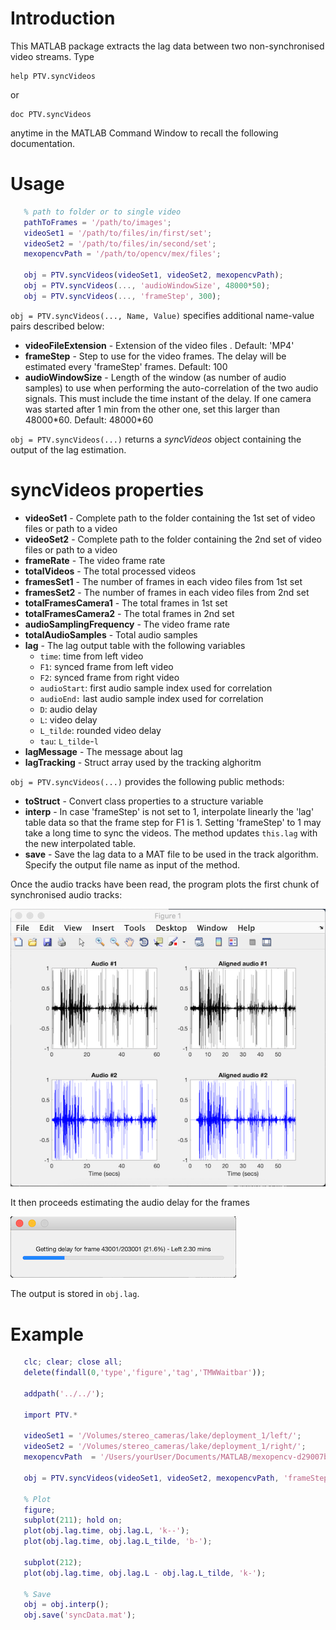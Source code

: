 # Introduction

This MATLAB package extracts the lag data between two non-synchronised video 
streams. Type

    help PTV.syncVideos

or

    doc PTV.syncVideos

anytime in the MATLAB Command Window to recall the following documentation.

# Usage
 ```matlab
    % path to folder or to single video
    pathToFrames = '/path/to/images';
    videoSet1 = '/path/to/files/in/first/set';
    videoSet2 = '/path/to/files/in/second/set';
    mexopencvPath = '/path/to/opencv/mex/files';

    obj = PTV.syncVideos(videoSet1, videoSet2, mexopencvPath);
    obj = PTV.syncVideos(..., 'audioWindowSize', 48000*50);
    obj = PTV.syncVideos(..., 'frameStep', 300);
```

`obj = PTV.syncVideos(..., Name, Value)` specifies additional name-value pairs described below:

- **videoFileExtension** -  Extension of the video files . Default: 'MP4'
- **frameStep** -      Step to use for the video frames. The delay will be estimated every 'frameStep' frames. Default: 100
- **audioWindowSize** -      Length of the window (as number of audio samples) to use when performing the auto-correlation of the two audio signals. This must include the time instant of the delay. If one camera was started after 1 min from the other one, set this larger than 48000\*60. Default: 48000\*60

`obj = PTV.syncVideos(...)` returns a *syncVideos* object containing the output of the lag estimation.

# syncVideos properties
 - **videoSet1**      - Complete path to the folder containing the 1st set of video files or path to a video
 - **videoSet2**      - Complete path to the folder containing the 2nd set of video files or path to a video
 - **frameRate**      - The video frame rate
 - **totalVideos**    - The total processed videos
 - **framesSet1**     - The number of frames in each video files from 1st set
 - **framesSet2**     - The number of frames in each video files from 2nd set
 - **totalFramesCamera1**      - The total frames in 1st set
 - **totalFramesCamera2**      - The total frames in 2nd set
 - **audioSamplingFrequency**  - The video frame rate
 - **totalAudioSamples**  - Total audio samples
 - **lag**            - The lag output table with the following variables
   - `time`: time from left video
   - `F1`: synced frame from left video
   - `F2`:  synced frame from right video
   - `audioStart`: first audio sample index used for correlation
   - `audioEnd:` last audio sample index used for correlation
   - `D`: audio delay
   - `L`: video delay
   - `L_tilde`: rounded video delay
   - `tau`: `L_tilde`-`l`
 - **lagMessage**     - The message about lag
 - **lagTracking**    - Struct array used by the tracking alghoritm

`obj = PTV.syncVideos(...)` provides the following public methods:

- **toStruct**        - Convert class properties to a structure variable
- **interp**          - In case 'frameStep' is not set to 1, interpolate linearly the 'lag' table data so that the frame step for F1 is 1. Setting 'frameStep' to 1 may take a long time to sync the videos. The method updates `this.lag` with the new interpolated table.
- **save**            - Save the lag data to a MAT file to be used in the track algorithm. Specify the output file name as input of the method.

Once the audio tracks have been read, the program plots the first chunk of synchronised audio tracks:

![alt text](./audio_signals.png)

It then proceeds estimating the audio delay for the frames

![alt text](./getting_lag.png)

The output is stored in `obj.lag`.

 # Example
 ```matlab
    clc; clear; close all;
    delete(findall(0,'type','figure','tag','TMWWaitbar'));

    addpath('../../');

    import PTV.*

    videoSet1 = '/Volumes/stereo_cameras/lake/deployment_1/left/';
    videoSet2 = '/Volumes/stereo_cameras/lake/deployment_1/right/';
    mexopencvPath  = '/Users/yourUser/Documents/MATLAB/mexopencv-d29007b';

    obj = PTV.syncVideos(videoSet1, videoSet2, mexopencvPath, 'frameStep', 500);

    % Plot
    figure; 
    subplot(211); hold on;
    plot(obj.lag.time, obj.lag.L, 'k--');
    plot(obj.lag.time, obj.lag.L_tilde, 'b-');

    subplot(212);
    plot(obj.lag.time, obj.lag.L - obj.lag.L_tilde, 'k-');

    % Save
    obj = obj.interp();
    obj.save('syncData.mat');
```
